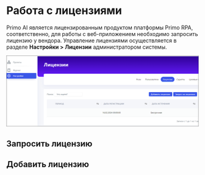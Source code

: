 # Работа с лицензиями

Primo AI является лицензированным продуктом платформы Primo RPA, соответственно, для работы с веб-приложением необходимо запросить лицензию у вендора. Управление лицензиями осуществляется в разделе **Настройки > Лицензии** администратором системы.

![](</primo-ai/images/tab-licenses.png>)


## Запросить лицензию


## Добавить лицензию
